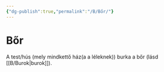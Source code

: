 ```yaml
---
{"dg-publish":true,"permalink":"/B/Bőr/"}
---
```



# Bőr

A test/hús (mely mindkettő ház(a a léleknek)) burka a bőr (lásd [[B/Burok\|burok]]).  